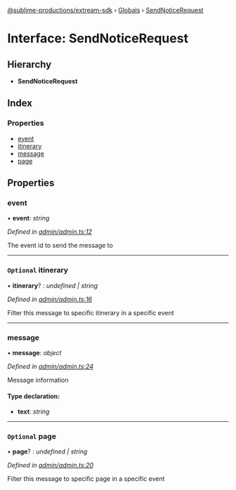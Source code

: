 [@sublime-productions/extream-sdk](../README.md) › [Globals](../globals.md) › [SendNoticeRequest](sendnoticerequest.md)

# Interface: SendNoticeRequest

## Hierarchy

* **SendNoticeRequest**

## Index

### Properties

* [event](sendnoticerequest.md#event)
* [itinerary](sendnoticerequest.md#optional-itinerary)
* [message](sendnoticerequest.md#message)
* [page](sendnoticerequest.md#optional-page)

## Properties

###  event

• **event**: *string*

*Defined in [admin/admin.ts:12](https://github.com/Extream-SaaS/ex-sdk/blob/2aed8a2/src/admin/admin.ts#L12)*

The event id to send the message to

___

### `Optional` itinerary

• **itinerary**? : *undefined | string*

*Defined in [admin/admin.ts:16](https://github.com/Extream-SaaS/ex-sdk/blob/2aed8a2/src/admin/admin.ts#L16)*

Filter this message to specific itinerary in a specific event

___

###  message

• **message**: *object*

*Defined in [admin/admin.ts:24](https://github.com/Extream-SaaS/ex-sdk/blob/2aed8a2/src/admin/admin.ts#L24)*

Message information

#### Type declaration:

* **text**: *string*

___

### `Optional` page

• **page**? : *undefined | string*

*Defined in [admin/admin.ts:20](https://github.com/Extream-SaaS/ex-sdk/blob/2aed8a2/src/admin/admin.ts#L20)*

Filter this message to specific page in a specific event
